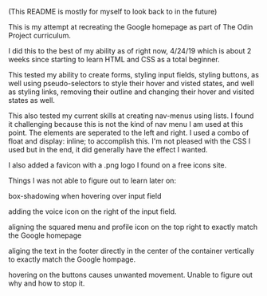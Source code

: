 (This README is mostly for myself to look back to in the future)

This is my attempt at recreating the Google homepage as part of The Odin Project curriculum. 

I did this to the  best of my ability as of right now, 4/24/19 which is about 2 weeks since starting to learn HTML and CSS as a total beginner.

This tested my ability to create forms, styling input fields, styling buttons, as well using pseudo-selectors to style their hover and visted states, and well as styling links, removing their outline and changing their hover and visited states as well.

This also tested my current skills at creating nav-menus using lists. I found it challenging because this is not the kind of nav menu I am used at this point. The elements are seperated to the left and right. I used a combo of float and display: inline; to accomplish this. I'm not pleased with the CSS I used but in the end, it did generally have the effect I wanted. 

I also added a favicon with a .png logo I found on a free icons site. 

Things I was not able to figure out to learn later on:

  box-shadowing when hovering over input field

  adding the voice icon on the right of the input field.

  aligning the squared menu and profile icon on the top right to exactly match the Google homepage

  aliging the text in the footer directly in the center of the container vertically to exactly match the Google hompage.

  hovering on the buttons causes unwanted movement. Unable to figure out why and how to stop it. 




